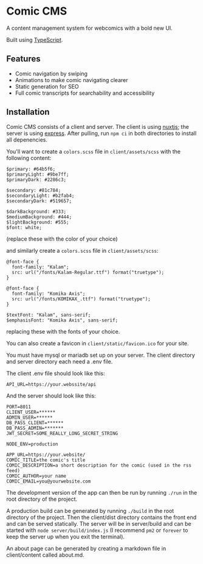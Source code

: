 # Comic CMS

A content management system for webcomics with a bold new UI.

Built using [TypeScript](https://www.typescriptlang.org).

## Features

- Comic navigation by swiping
- Animations to make comic navigating clearer
- Static generation for SEO
- Full comic transcripts for searchability and accessibility

## Installation

Comic CMS consists of a client and server. The client is using [nuxtjs](https://nuxtjs.org); the server is using [express](http://expressjs.com). After pulling, run `npm ci` in both directories to install all depenencies.

You'll want to create a `colors.scss` file in `client/assets/scss` with the following content:

```
$primary: #64b5f6;
$primaryLight: #9be7ff;
$primaryDark: #2286c3;

$secondary: #81c784;
$secondaryLight: #b2fab4;
$secondaryDark: #519657;

$darkBackground: #333;
$mediumBackground: #444;
$lightBackground: #555;
$font: white;
```

(replace these with the color of your choice)

and similarly create a `colors.scss` file in `client/assets/scss`:

```
@font-face {
  font-family: "Kalam";
  src: url("/fonts/Kalam-Regular.ttf") format("truetype");
}

@font-face {
  font-family: "Komika Axis";
  src: url("/fonts/KOMIKAX_.ttf") format("truetype");
}

$textFont: "Kalam", sans-serif;
$emphasisFont: "Komika Axis", sans-serif;
```

replacing these with the fonts of your choice.

You can also create a favicon in `client/static/favicon.ico` for your site.

You must have mysql or mariadb set up on your server. The client directory and server directory each need a .env file.

The client .env file should look like this:

```
API_URL=https://your.webssite/api
```

And the server should look like this:

```
PORT=8011
CLIENT_USER=******
ADMIN_USER=******
DB_PASS_CLIENT=******
DB_PASS_ADMIN=*******
JWT_SECRET=SOME_REALLY_LONG_SECRET_STRING

NODE_ENV=production

APP_URL=https://your.website/
COMIC_TITLE=the comic's title
COMIC_DESCRIPTION=a short description for the comic (used in the rss feed)
COMIC_AUTHOR=your name
COMIC_EMAIL=you@yourwebsite.com
```

The development version of the app can then be run by running `./run` in the root directory of the project.

A production build can be generated by running `./build` in the root directory of the project. Then the client/dist directory contains the front end and can be served statically. The server will be in server/build and can be started with `node server/build/index.js` (I recommend `pm2` or `forever` to keep the server up when you exit the terminal).

An about page can be generated by creating a markdown file in client/content called about.md.
